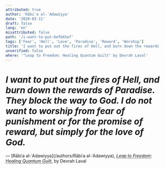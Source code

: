 ```yaml
---
attributed: true
author: 'Rābiʿa al-ʿAdawiyya'
date: '2020-03-11'
draft: false
lang: 'en'
misattributed: false
path: '/i-want-to-put-6efb65ef'
tags: ['Fear', 'Hell', 'Love', 'Paradise', 'Reward', 'Worship']
title: 'I want to put out the fires of Hell, and burn down the rewards of Paradise.  They block the way to God.  I do not want to worship from fear of punishment or for the promise of reward, but simply for the love of God.'
unverified: false
where: '"Leap to Freedom: Healing Quantum Guilt" by Devrah Laval'
---
```


# *I want to put out the fires of Hell, and burn down the rewards of Paradise.  They block the way to God.  I do not want to worship from fear of punishment or for the promise of reward, but simply for the love of God.*

&mdash; [Rābiʿa al-ʿAdawiyya](/authors/Rābiʿa al-ʿAdawiyya), <cite><em><abbr title="ISBN-13: 9781780995670">Leap to Freedom: Healing Quantum Guilt</abbr></em></cite>, by Devrah Laval